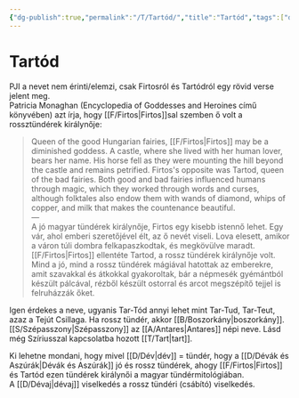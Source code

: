 ```yaml
---
{"dg-publish":true,"permalink":"/T/Tartód/","title":"Tartód","tags":["dg_uploaded","Englishtexttranslated"],"created":"2023-10-26T06:27","updated":"2023-11-08T04:19"}
---
```



# Tartód

PJI a nevet nem érinti/elemzi, csak Firtosról és Tartódról egy rövid verse jelent meg.  
Patricia Monaghan (Encyclopedia of Goddesses and Heroines című könyvében) azt írja, hogy [[F/Firtos\|Firtos]]sal szemben ő volt a rossztündérek királynője:  
> Queen of the good Hungarian fairies, [[F/Firtos\|Firtos]] may be a diminished goddess. A castle, where she lived with her human lover, bears her name. His horse fell as they were mounting the hill beyond the castle and remains petrified. Firtos's opposite was Tartod, queen of the bad fairies. Both good and bad fairies influenced humans through magic, which they worked through words and curses, although folktales also endow them with wands of diamond, whips of copper, and milk that makes the countenance beautiful.  
> —  
> A jó magyar tündérek királynője, Firtos egy kisebb istennő lehet. Egy vár, ahol emberi szeretőjével élt, az ő nevét viseli. Lova elesett, amikor a váron túli dombra felkapaszkodtak, és megkövülve maradt. [[F/Firtos\|Firtos]] ellentéte Tartod, a rossz tündérek királynője volt. Mind a jó, mind a rossz tündérek mágiával hatottak az emberekre, amit szavakkal és átkokkal gyakoroltak, bár a népmesék gyémántból készült pálcával, rézből készült ostorral és arcot megszépítő tejjel is felruházzák őket.  

Igen érdekes a neve, ugyanis Tar-Tód annyi lehet mint Tar-Tud, Tar-Teut, azaz a Tejút Csillaga. Ha rossz tündér, akkor [[B/Boszorkány\|boszorkány]]. [[S/Szépasszony\|Szépasszony]] az [[A/Antares\|Antares]] népi neve. Lásd még Szíriusszal kapcsolatba hozott [[T/Tart\|tart]].  

Ki lehetne mondani, hogy mivel [[D/Dév\|dév]] = tündér, hogy a [[D/Dévák és Aszúrák\|Dévák és Aszúrák]] jó és rossz tündérek, ahogy [[F/Firtos\|Firtos]] és Tartód ezen tündérek királynői a magyar tündérmitológiában.  
A [[D/Dévaj\|dévaj]] viselkedés a rossz tündéri (csábító) viselkedés.  